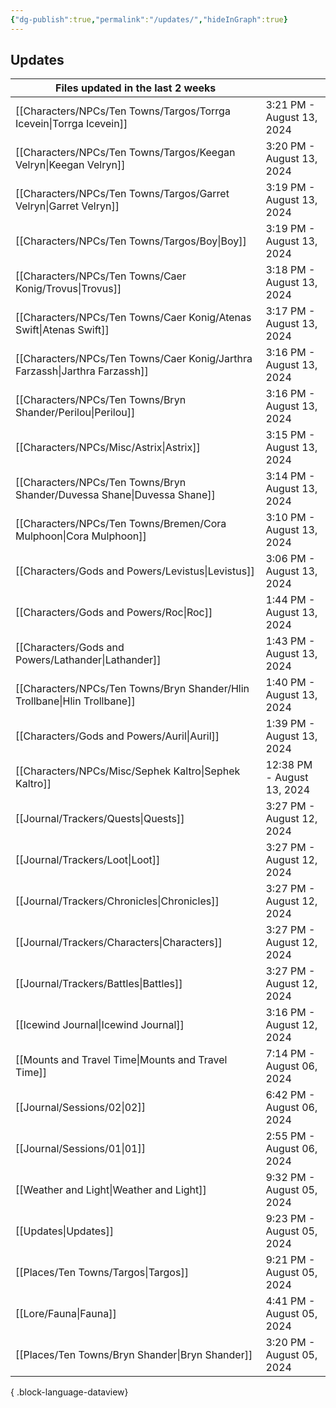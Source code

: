 ```yaml
---
{"dg-publish":true,"permalink":"/updates/","hideInGraph":true}
---
```




## Updates
| Files updated in the last 2 weeks                                              |                            |
| ------------------------------------------------------------------------------ | -------------------------- |
| [[Characters/NPCs/Ten Towns/Targos/Torrga Icevein\|Torrga Icevein]]         | 3:21 PM - August 13, 2024  |
| [[Characters/NPCs/Ten Towns/Targos/Keegan Velryn\|Keegan Velryn]]           | 3:20 PM - August 13, 2024  |
| [[Characters/NPCs/Ten Towns/Targos/Garret Velryn\|Garret Velryn]]           | 3:19 PM - August 13, 2024  |
| [[Characters/NPCs/Ten Towns/Targos/Boy\|Boy]]                               | 3:19 PM - August 13, 2024  |
| [[Characters/NPCs/Ten Towns/Caer Konig/Trovus\|Trovus]]                     | 3:18 PM - August 13, 2024  |
| [[Characters/NPCs/Ten Towns/Caer Konig/Atenas Swift\|Atenas Swift]]         | 3:17 PM - August 13, 2024  |
| [[Characters/NPCs/Ten Towns/Caer Konig/Jarthra Farzassh\|Jarthra Farzassh]] | 3:16 PM - August 13, 2024  |
| [[Characters/NPCs/Ten Towns/Bryn Shander/Perilou\|Perilou]]                 | 3:16 PM - August 13, 2024  |
| [[Characters/NPCs/Misc/Astrix\|Astrix]]                                     | 3:15 PM - August 13, 2024  |
| [[Characters/NPCs/Ten Towns/Bryn Shander/Duvessa Shane\|Duvessa Shane]]     | 3:14 PM - August 13, 2024  |
| [[Characters/NPCs/Ten Towns/Bremen/Cora Mulphoon\|Cora Mulphoon]]           | 3:10 PM - August 13, 2024  |
| [[Characters/Gods and Powers/Levistus\|Levistus]]                           | 3:06 PM - August 13, 2024  |
| [[Characters/Gods and Powers/Roc\|Roc]]                                     | 1:44 PM - August 13, 2024  |
| [[Characters/Gods and Powers/Lathander\|Lathander]]                         | 1:43 PM - August 13, 2024  |
| [[Characters/NPCs/Ten Towns/Bryn Shander/Hlin Trollbane\|Hlin Trollbane]]   | 1:40 PM - August 13, 2024  |
| [[Characters/Gods and Powers/Auril\|Auril]]                                 | 1:39 PM - August 13, 2024  |
| [[Characters/NPCs/Misc/Sephek Kaltro\|Sephek Kaltro]]                       | 12:38 PM - August 13, 2024 |
| [[Journal/Trackers/Quests\|Quests]]                                         | 3:27 PM - August 12, 2024  |
| [[Journal/Trackers/Loot\|Loot]]                                             | 3:27 PM - August 12, 2024  |
| [[Journal/Trackers/Chronicles\|Chronicles]]                                 | 3:27 PM - August 12, 2024  |
| [[Journal/Trackers/Characters\|Characters]]                                 | 3:27 PM - August 12, 2024  |
| [[Journal/Trackers/Battles\|Battles]]                                       | 3:27 PM - August 12, 2024  |
| [[Icewind Journal\|Icewind Journal]]                                        | 3:16 PM - August 12, 2024  |
| [[Mounts and Travel Time\|Mounts and Travel Time]]                          | 7:14 PM - August 06, 2024  |
| [[Journal/Sessions/02\|02]]                                                 | 6:42 PM - August 06, 2024  |
| [[Journal/Sessions/01\|01]]                                                 | 2:55 PM - August 06, 2024  |
| [[Weather and Light\|Weather and Light]]                                    | 9:32 PM - August 05, 2024  |
| [[Updates\|Updates]]                                                        | 9:23 PM - August 05, 2024  |
| [[Places/Ten Towns/Targos\|Targos]]                                         | 9:21 PM - August 05, 2024  |
| [[Lore/Fauna\|Fauna]]                                                       | 4:41 PM - August 05, 2024  |
| [[Places/Ten Towns/Bryn Shander\|Bryn Shander]]                             | 3:20 PM - August 05, 2024  |

{ .block-language-dataview}

